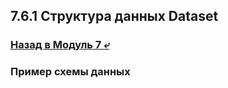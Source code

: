 ## 7.6.1 Структура данных Dataset

### [Назад в Модуль 7 ⤶](/data/Module7/readme.md)









### Пример схемы данных